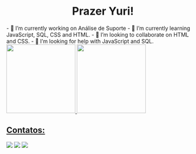 <h1 align="center">Prazer Yuri!</h1>
- 🔭 I’m currently working on Análise de Suporte
- 🌱 I’m currently learning JavaScript, SQL, CSS and HTML.
- 👯 I’m looking to collaborate on HTML and CSS.
- 🤔 I’m looking for help with JavaScript and SQL.


<div>
<a href="https://github.com/yuri-santos00/">
<img loading="lazy" height="180em" src="https://github-readme-stats.vercel.app/api/top-langs/?username=YuriSantos00&layout=compact&langs_count=7&theme=dracula"/>
<img loading="lazy" height="180em" src="https://github-readme-stats.vercel.app/api?username=YuriSantos00&show_icons=true&theme=dracula&include_all_commits=true&count_private=true"/>
</div>

## Contatos:

<div>

<a href="https://www.instagram.com/yurisantos00_" target="_blank"><img loading="lazy" src="https://img.shields.io/badge/-Instagram-%23E4405F?style=for-the-badge&logo=instagram&logoColor=white" target="_blank"></a>
<a href = "mailto:lousantos.ti@gmail.com"><img loading="lazy" src="https://img.shields.io/badge/Gmail-D14836?style=for-the-badge&logo=gmail&logoColor=white" target="_blank"></a>
<a href="https://www.linkedin.com/in/yuri-santos00/" target="_blank"><img loading="lazy" src="https://img.shields.io/badge/-LinkedIn-%230077B5?style=for-the-badge&logo=linkedin&logoColor=white" target="_blank"></a>   
</div>



